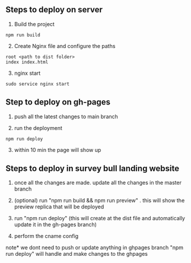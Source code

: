 ## Steps to deploy on server 

1. Build the project
```shell
npm run build
``` 

2. Create Nginx file and configure the paths

```shell
root <path to dist folder>
index index.html
```

3. nginx start

```shell
sudo service nginx start
```

## Step to deploy on gh-pages 

1. push all the latest changes to main branch 

2. run the deployment 

```shell 
npm run deploy
```

3. within 10 min the page will show up 


## Steps  to deploy in survey bull landing website  

1. once all the changes are made. update all the changes in the master branch
   
2. (optional) run "npm run build && npm run preview" . this will show the preview replica that will be deployed

3. run "npm run deploy" (this will create at the dist file and automatically update it in the gh-pages branch)
   
4. perform the cname config 

note* we dont need to push or update anything in ghpages branch 
"npm run deploy" will handle and make changes to the ghpages